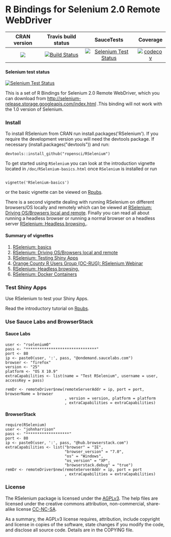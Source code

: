 R Bindings for Selenium 2.0 Remote WebDriver
==========================
| CRAN version       | Travis build status    | SauceTests  | Coverage |
| :-------------: |:-------------:|:-------------:|:-------------:|
| [![](http://www.r-pkg.org/badges/version/RSelenium)](http://cran.rstudio.com/web/packages/RSelenium/index.html) | [![Build Status](https://travis-ci.org/ropensci/RSelenium.svg?branch=master)](https://travis-ci.org/ropensci/RSelenium) | [![Selenium Test Status](https://saucelabs.com/buildstatus/rselenium0)](https://saucelabs.com/u/rselenium0) | [![codecov](https://codecov.io/gh/ropensci/RSelenium/branch/master/graph/badge.svg)](https://codecov.io/gh/ropensci/RSelenium)|


#### Selenium test status

[![Selenium Test Status](https://saucelabs.com/browser-matrix/rselenium0.svg)](https://saucelabs.com/u/rselenium0)

This is a set of R Bindings for Selenium 2.0 Remote WebDriver, which you
can download from http://selenium-release.storage.googleapis.com/index.html .This binding will not work with the
1.0 version of Selenium.

### Install 

To install RSelenium from CRAN run install.packages('RSelenium'). If you require the development version you will need the devtools package. If necessary (install.packages("devtools")) and run:

```
devtools::install_github("ropensci/RSelenium")
```

To get started using `RSelenium` you can look at the introduction vignette located 
in `/doc/RSelenium-basics.html` once `RSelenium` is installed or run

```

vignette('RSelenium-basics')

```

or the basic vignette can be viewed on [Rpubs](http://rpubs.com/johndharrison/12843).

There is a second vignette dealing with running RSelenium on different browsers/OS locally and remotely which can be viewed at [RSelenium: Driving OS/Browsers local and remote](http://rpubs.com/johndharrison/13885). Finally you can read all about running a headless browser or running a normal browser on a headless server [RSelenium: Headless browsing.](http://rpubs.com/johndharrison/RSelenium-headless).

#### Summary of vignettes
1.  [RSelenium: basics](http://rpubs.com/johndharrison/12843)
2.  [RSelenium: Driving OS/Browsers local and remote](http://rpubs.com/johndharrison/13885)
3.  [RSelenium: Testing Shiny Apps](http://rpubs.com/johndharrison/13408)
4.  [Orange County R Users Group (OC-RUG): RSelenium Webinar](http://johndharrison.blogspot.com/2014/05/orange-county-r-users-group-oc-rug.html)
5.  [RSelenium: Headless browsing.](http://rpubs.com/johndharrison/RSelenium-headless)
6.  [RSelenium: Docker Containers](http://rpubs.com/johndharrison/RSelenium-Docker)

### Test Shiny Apps

Use RSelenium to test your Shiny Apps.

Read the introductory tutorial on [Rpubs](http://rpubs.com/johndharrison/13408).


### Use Sauce Labs and BrowserStack

#### Sauce Labs

```
user <- "rselenium0"
pass <- "*******************************"
port <- 80
ip <- paste0(user, ':', pass, "@ondemand.saucelabs.com")
browser <- "firefox"
version <- "25"
platform <- "OS X 10.9"
extraCapabilities <- list(name = "Test RSelenium", username = user, accessKey = pass)

remDr <- remoteDriver$new(remoteServerAddr = ip, port = port, browserName = browser
                          , version = version, platform = platform
                          , extraCapabilities = extraCapabilities)
```
#### BrowserStack

```
require(RSelenium)
user <- "johnharrison" 
pass <- "*******************"
port <- 80
ip <- paste0(user, ':', pass, "@hub.browserstack.com")
extraCapabilities <- list("browser" = "IE",
                          "browser_version" = "7.0",
                          "os" = "Windows",
                          "os_version" = "XP",
                          "browserstack.debug" = "true")
remDr <- remoteDriver$new(remoteServerAddr = ip, port = port
                          , extraCapabilities = extraCapabilities)
```

### License

The RSelenium package is licensed under the <a href="http://www.tldrlegal.com/l/AGPL3" target="_blank">AGPLv3</a>. The help files are licensed under the creative commons attribution, non-commercial, share-alike license <a href="http://creativecommons.org/licenses/by-nc-sa/4.0/" target="_blank">CC-NC-SA</a>.

As a summary, the AGPLv3 license requires, attribution, include copyright and license in copies of the software, state changes if you modify the code, and disclose all source code. Details are in the COPYING file.
